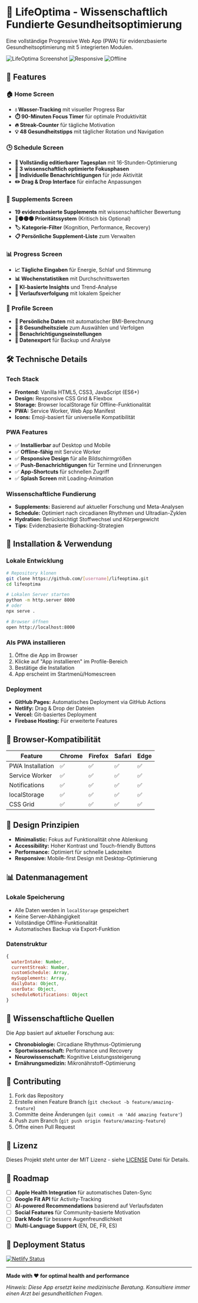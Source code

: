 # 🚀 LifeOptima - Wissenschaftlich Fundierte Gesundheitsoptimierung

Eine vollständige Progressive Web App (PWA) für evidenzbasierte Gesundheitsoptimierung mit 5 integrierten Modulen.

![LifeOptima Screenshot](https://img.shields.io/badge/PWA-Ready-brightgreen) ![Responsive](https://img.shields.io/badge/Design-Responsive-blue) ![Offline](https://img.shields.io/badge/Offline-Support-orange)

## 🎯 Features

### 🏠 **Home Screen**
- **💧 Wasser-Tracking** mit visueller Progress Bar
- **⏱️ 90-Minuten Focus Timer** für optimale Produktivität
- **🔥 Streak-Counter** für tägliche Motivation
- **💡 48 Gesundheitstipps** mit täglicher Rotation und Navigation

### 🕒 **Schedule Screen**
- **📅 Vollständig editierbarer Tagesplan** mit 16-Stunden-Optimierung
- **🎯 3 wissenschaftlich optimierte Fokusphasen**
- **🔔 Individuelle Benachrichtigungen** für jede Aktivität
- **✏️ Drag & Drop Interface** für einfache Anpassungen

### 💊 **Supplements Screen**
- **19 evidenzbasierte Supplements** mit wissenschaftlicher Bewertung
- **🔴🟠🟡🟢 Prioritätssystem** (Kritisch bis Optional)
- **🏷️ Kategorie-Filter** (Kognition, Performance, Recovery)
- **📋 Persönliche Supplement-Liste** zum Verwalten

### 📊 **Progress Screen**
- **📈 Tägliche Eingaben** für Energie, Schlaf und Stimmung
- **📊 Wochenstatistiken** mit Durchschnittswerten
- **🧠 KI-basierte Insights** und Trend-Analyse
- **📅 Verlaufsverfolgung** mit lokalem Speicher

### 👤 **Profile Screen**
- **📝 Persönliche Daten** mit automatischer BMI-Berechnung
- **🎯 8 Gesundheitsziele** zum Auswählen und Verfolgen
- **🔔 Benachrichtigungseinstellungen**
- **💾 Datenexport** für Backup und Analyse

## 🛠️ Technische Details

### **Tech Stack**
- **Frontend:** Vanilla HTML5, CSS3, JavaScript (ES6+)
- **Design:** Responsive CSS Grid & Flexbox
- **Storage:** Browser localStorage für Offline-Funktionalität
- **PWA:** Service Worker, Web App Manifest
- **Icons:** Emoji-basiert für universelle Kompatibilität

### **PWA Features**
- ✅ **Installierbar** auf Desktop und Mobile
- ✅ **Offline-fähig** mit Service Worker
- ✅ **Responsive Design** für alle Bildschirmgrößen
- ✅ **Push-Benachrichtigungen** für Termine und Erinnerungen
- ✅ **App-Shortcuts** für schnellen Zugriff
- ✅ **Splash Screen** mit Loading-Animation

### **Wissenschaftliche Fundierung**
- **Supplements:** Basierend auf aktueller Forschung und Meta-Analysen
- **Schedule:** Optimiert nach circadianen Rhythmen und Ultradian-Zyklen
- **Hydration:** Berücksichtigt Stoffwechsel und Körpergewicht
- **Tips:** Evidenzbasierte Biohacking-Strategien

## 🚀 Installation & Verwendung

### **Lokale Entwicklung**
```bash
# Repository klonen
git clone https://github.com/[username]/lifeoptima.git
cd lifeoptima

# Lokalen Server starten
python -m http.server 8000
# oder
npx serve .

# Browser öffnen
open http://localhost:8000
```

### **Als PWA installieren**
1. Öffne die App im Browser
2. Klicke auf "App installieren" im Profile-Bereich
3. Bestätige die Installation
4. App erscheint im Startmenü/Homescreen

### **Deployment**
- **GitHub Pages:** Automatisches Deployment via GitHub Actions
- **Netlify:** Drag & Drop der Dateien
- **Vercel:** Git-basiertes Deployment
- **Firebase Hosting:** Für erweiterte Features

## 📱 Browser-Kompatibilität

| Feature | Chrome | Firefox | Safari | Edge |
|---------|--------|---------|--------|------|
| PWA Installation | ✅ | ✅ | ✅ | ✅ |
| Service Worker | ✅ | ✅ | ✅ | ✅ |
| Notifications | ✅ | ✅ | ✅ | ✅ |
| localStorage | ✅ | ✅ | ✅ | ✅ |
| CSS Grid | ✅ | ✅ | ✅ | ✅ |

## 🎨 Design Prinzipien

- **Minimalistic:** Fokus auf Funktionalität ohne Ablenkung
- **Accessibility:** Hoher Kontrast und Touch-friendly Buttons
- **Performance:** Optimiert für schnelle Ladezeiten
- **Responsive:** Mobile-first Design mit Desktop-Optimierung

## 📊 Datenmanagement

### **Lokale Speicherung**
- Alle Daten werden in `localStorage` gespeichert
- Keine Server-Abhängigkeit
- Vollständige Offline-Funktionalität
- Automatisches Backup via Export-Funktion

### **Datenstruktur**
```javascript
{
  waterIntake: Number,
  currentStreak: Number,
  customSchedule: Array,
  mySupplements: Array,
  dailyData: Object,
  userData: Object,
  scheduleNotifications: Object
}
```

## 🔬 Wissenschaftliche Quellen

Die App basiert auf aktueller Forschung aus:
- **Chronobiologie:** Circadiane Rhythmus-Optimierung
- **Sportwissenschaft:** Performance und Recovery
- **Neurowissenschaft:** Kognitive Leistungssteigerung
- **Ernährungsmedizin:** Mikronährstoff-Optimierung

## 🤝 Contributing

1. Fork das Repository
2. Erstelle einen Feature Branch (`git checkout -b feature/amazing-feature`)
3. Committe deine Änderungen (`git commit -m 'Add amazing feature'`)
4. Push zum Branch (`git push origin feature/amazing-feature`)
5. Öffne einen Pull Request

## 📄 Lizenz

Dieses Projekt steht unter der MIT Lizenz - siehe [LICENSE](LICENSE) Datei für Details.

## 🌟 Roadmap

- [ ] **Apple Health Integration** für automatisches Daten-Sync
- [ ] **Google Fit API** für Activity-Tracking
- [ ] **AI-powered Recommendations** basierend auf Verlaufsdaten
- [ ] **Social Features** für Community-basierte Motivation
- [ ] **Dark Mode** für bessere Augenfreundlichkeit
- [ ] **Multi-Language Support** (EN, DE, FR, ES)

## 🚀 Deployment Status

[![Netlify Status](https://api.netlify.com/api/v1/badges/placeholder/deploy-status)](https://lifeoptima.netlify.app)

---

**Made with ❤️ for optimal health and performance**

*Hinweis: Diese App ersetzt keine medizinische Beratung. Konsultiere immer einen Arzt bei gesundheitlichen Fragen.* 